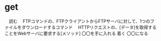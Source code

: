 # get
　読む
　FTPコマンドの、FTPクライアントからFTPサーバに対して、1つのファイルをダウンロードするコマンド
　HTTPリクエストの、[データ]を取得することをWebサーバに要求する[メソッド]
 〇〇を手に入れる
 着く
 〇〇になる
